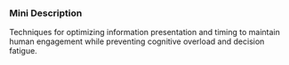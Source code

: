 ### Mini Description

Techniques for optimizing information presentation and timing to maintain human engagement while preventing cognitive overload and decision fatigue.
